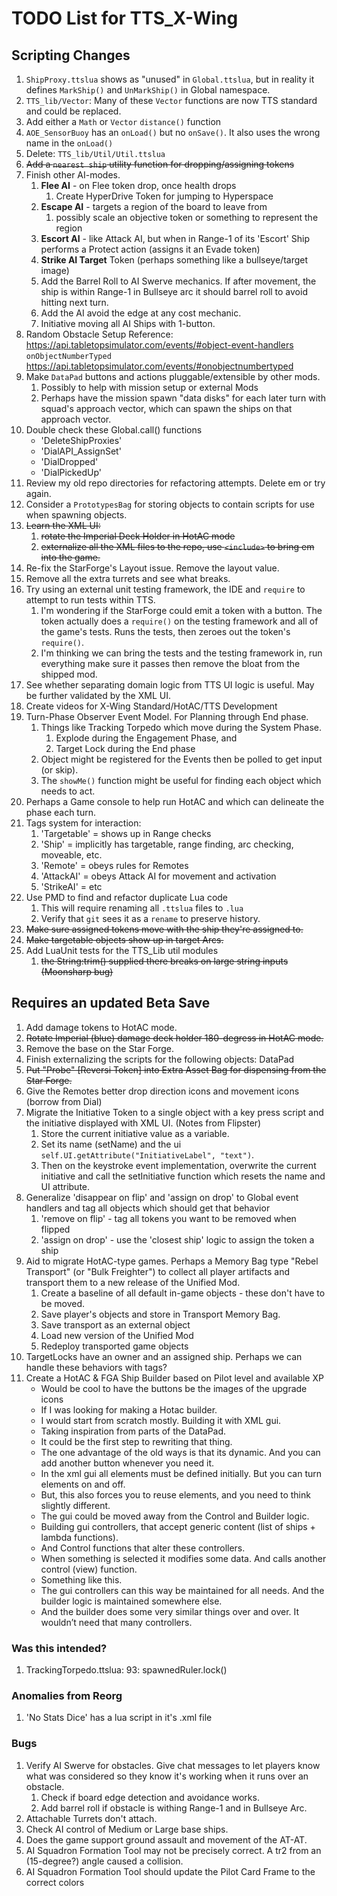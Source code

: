 # TODO List for TTS_X-Wing

## Scripting Changes

1. `ShipProxy.ttslua` shows as "unused" in `Global.ttslua`,
    but in reality it defines `MarkShip()` and `UnMarkShip()` in Global namespace.
1. `TTS_lib/Vector`: Many of these `Vector` functions are now TTS standard and could be replaced.
1. Add either a `Math` or `Vector` `distance()` function
1. `AOE_SensorBuoy` has an `onLoad()` but no `onSave()`. It also uses the wrong name in the `onLoad()`
1. Delete: `TTS_lib/Util/Util.ttslua`
1. ~~Add a `nearest ship` utility function for dropping/assigning tokens~~
1. Finish other AI-modes.
    1. **Flee AI** - on Flee token drop, once health drops 
        1. Create HyperDrive Token for jumping to Hyperspace
    1. **Escape AI** - targets a region of the board to leave from
        1. possibly scale an objective token or something to represent the region
    1. **Escort AI** - like Attack AI, but when in Range-1 of its 'Escort' Ship performs a Protect action (assigns it an Evade token)
    1. **Strike AI Target** Token (perhaps something like a bullseye/target image)
    1. Add the Barrel Roll to AI Swerve mechanics. If after movement, the ship is within Range-1 in Bullseye arc it should barrel roll to avoid hitting next turn.
    1. Add the AI avoid the edge at any cost mechanic.
    1. Initiative moving all AI Ships with 1-button.
1. Random Obstacle Setup
    Reference: 
    https://api.tabletopsimulator.com/events/#object-event-handlers
    <br/>`onObjectNumberTyped`
    https://api.tabletopsimulator.com/events/#onobjectnumbertyped
1. Make `DataPad` buttons and actions pluggable/extensible by other mods.
    1. Possibly to help with mission setup or external Mods
    1. Perhaps have the mission spawn "data disks" for each later turn with squad's approach vector, which can spawn the ships on that approach vector.
1. Double check these Global.call() functions 
    * 'DeleteShipProxies'
    * 'DialAPI_AssignSet'
    * 'DialDropped'
    * 'DialPickedUp'
1. Review my old repo directories for refactoring attempts. Delete em or try again.
1. Consider a `PrototypesBag` for storing objects to contain scripts for use when spawning objects.
1. ~~Learn the XML UI:~~
    1. ~~rotate the Imperial Deck Holder in HotAC mode~~
    1. ~~externalize all the XML files to the repo, use `<include>` to bring em into the game.~~
1. Re-fix the StarForge's Layout issue. Remove the layout value.
1. Remove all the extra turrets and see what breaks.
1. Try using an external unit testing framework, the IDE and `require` to attempt to run tests within TTS.
    1. I'm wondering if the StarForge could emit a token with a button. The token actually does a `require()` on the testing framework and all of the game's tests. Runs the tests, then zeroes out the token's `require()`.
    2. I'm thinking we can bring the tests and the testing framework in, run everything make sure it passes then remove the bloat from the shipped mod.
2. See whether separating domain logic from TTS UI logic is useful. May be further validated by the XML UI.
3. Create videos for X-Wing Standard/HotAC/TTS Development
4. Turn-Phase Observer Event Model. For Planning through End phase.
    1. Things like Tracking Torpedo which move during the System Phase.
        1. Explode during the Engagement Phase, and
        2. Target Lock during the End phase
    2. Object might be registered for the Events then be polled to get input (or skip).
    3. The `showMe()` function might be useful for finding each object which needs to act.
5. Perhaps a Game console to help run HotAC and which can delineate the phase each turn.
6. Tags system for interaction:
   1. 'Targetable' = shows up in Range checks
   2. 'Ship' = implicitly has targetable, range finding, arc checking, moveable, etc.
   3. 'Remote' = obeys rules for Remotes
   4. 'AttackAI' = obeys Attack AI for movement and activation
   5. 'StrikeAI' = etc
7. Use PMD to find and refactor duplicate Lua code
   1. This will require renaming all `.ttslua` files to `.lua`
   2. Verify that `git` sees it as a `rename` to preserve history.
8. ~~Make sure assigned tokens move with the ship they're assigned to.~~
9. ~~Make targetable objects show up in target Arcs.~~
10. Add LuaUnit tests for the TTS_Lib util modules
    1.  ~~the String:trim() supplied there breaks on large string inputs (Moonsharp bug)~~


## Requires an updated Beta Save

1. Add damage tokens to HotAC mode.
1. ~~Rotate Imperial (blue) damage deck holder 180-degress in HotAC mode.~~
1. Remove the base on the Star Forge.
1. Finish externalizing the scripts for the following objects: 
    DataPad
1. ~~Put "Probe" [Reversi Token] into Extra Asset Bag for dispensing from the Star Forge.~~
1. Give the Remotes better drop direction icons and movement icons (borrow from Dial)
1. Migrate the Initiative Token to a single object with a key press script and the initiative displayed with XML UI. (Notes from Flipster)
    1. Store the current initiative value as a variable.
    2. Set its name (setName) and the ui `self.UI.getAttribute("InitiativeLabel", "text")`.
    3. Then on the keystroke event implementation, overwrite the current initiative and call the setInitiative function which resets the name and UI attribute.
1. Generalize 'disappear on flip' and 'assign on drop' to Global event handlers and tag all objects which should get that behavior
    1. 'remove on flip' - tag all tokens you want to be removed when flipped
    2. 'assign on drop' - use the 'closest ship' logic to assign the token a ship
1. Aid to migrate HotAC-type games. Perhaps a Memory Bag type "Rebel Transport" (or "Bulk Freighter") to collect all player artifacts and transport them to a new release of the Unified Mod.
    1. Create a baseline of all default in-game objects - these don't have to be moved.
    1. Save player's objects and store in Transport Memory Bag.
    1. Save transport as an external object
    1. Load new version of the Unified Mod
    1. Redeploy transported game objects
1. TargetLocks have an owner and an assigned ship. Perhaps we can handle these behaviors with tags?
1. Create a HotAC & FGA Ship Builder based on Pilot level and available XP
    * Would be cool to have the buttons be the images of the upgrade icons
    * If I was looking for making a Hotac builder.
    * I would start from scratch mostly. Building it with XML gui.
    * Taking inspiration from parts of the DataPad.
    * It could be the first step to rewriting that thing.
    * The one advantage of the old ways is that its dynamic. And you can add another button whenever you need it.
    * In the xml gui all elements must be defined initially. But you can turn elements on and off.
    * But, this also forces you to reuse elements, and you need to think slightly different.
    * The gui could be moved away from the Control and Builder logic.
    * Building gui controllers, that accept generic content (list of ships + lambda functions).
    * And Control functions that alter these controllers.
    * When something is selected it modifies some data. And calls another control (view) function.
    * Something like this.
    * The gui controllers can this way be maintained for all needs. And the builder logic is maintained somewhere else.
    * And the builder does some very similar things over and over. It wouldn’t need that many controllers.

### Was this intended?

1. TrackingTorpedo.ttslua: 93:     spawnedRuler.lock()

### Anomalies from Reorg

1. 'No Stats Dice' has a lua script in it's .xml file

### Bugs

1. Verify AI Swerve for obstacles. Give chat messages to let players
   know what was considered so they know it's working when it runs over
   an obstacle.
   1. Check if board edge detection and avoidance works.
   1. Add barrel roll if obstacle is withing Range-1 and in Bullseye Arc.
2. Attachable Turrets don't attach.
3. Check AI control of Medium or Large base ships.
4. Does the game support ground assault and movement of the AT-AT.
5. AI Squadron Formation Tool may not be precisely correct. A tr2 from an (15-degree?) angle caused a collision.
6. AI Squadron Formation Tool should update the Pilot Card Frame to the correct colors
